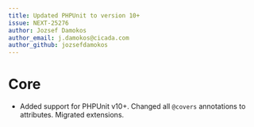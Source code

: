 ```yaml
---
title: Updated PHPUnit to version 10+
issue: NEXT-25276
author: Jozsef Damokos
author_email: j.damokos@cicada.com
author_github: jozsefdamokos
---
```

# Core
* Added support for PHPUnit v10+. Changed all `@covers` annotations to attributes. Migrated extensions.
